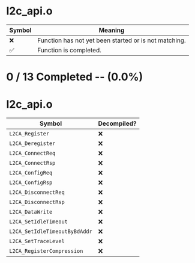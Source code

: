 # l2c_api.o
| Symbol | Meaning 
| ------------- | ------------- 
| :x: | Function has not yet been started or is not matching. 
| :white_check_mark: | Function is completed. 


# 0 / 13 Completed -- (0.0%)
# l2c_api.o
| Symbol | Decompiled? |
| ------------- | ------------- |
| `L2CA_Register` | :x: |
| `L2CA_Deregister` | :x: |
| `L2CA_ConnectReq` | :x: |
| `L2CA_ConnectRsp` | :x: |
| `L2CA_ConfigReq` | :x: |
| `L2CA_ConfigRsp` | :x: |
| `L2CA_DisconnectReq` | :x: |
| `L2CA_DisconnectRsp` | :x: |
| `L2CA_DataWrite` | :x: |
| `L2CA_SetIdleTimeout` | :x: |
| `L2CA_SetIdleTimeoutByBdAddr` | :x: |
| `L2CA_SetTraceLevel` | :x: |
| `L2CA_RegisterCompression` | :x: |
